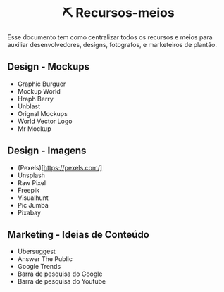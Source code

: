 <h1 align="center">⛏️ Recursos-meios </h1>
Esse documento tem como centralizar todos os recursos e meios para auxiliar desenvolvedores, designs, fotografos, e marketeiros de plantão.

## Design - Mockups
* Graphic Burguer
* Mockup World
* Hraph Berry
* Unblast
* Orignal Mockups
* World Vector Logo
* Mr Mockup

## Design - Imagens
* (Pexels)[https://pexels.com/]
* Unsplash
* Raw Pixel
* Freepik
* Visualhunt
* Pic Jumba
* Pixabay

## Marketing - Ideias de Conteúdo
* Ubersuggest
* Answer The Public
* Google Trends
* Barra de pesquisa do Google
* Barra de pesquisa do Youtube